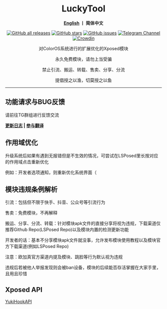 <div align="center">
<h1>LuckyTool</h1>
<p>
   <b><a href="https://github.com/Xposed-Modules-Repo/com.luckyzyx.luckytool/blob/main/README_EN.md">English</a>  丨 简体中文</b>
</p>
<a href="https://github.com/Xposed-Modules-Repo/com.luckyzyx.luckytool/releases"><img alt="GitHub all releases" src="https://img.shields.io/github/downloads/Xposed-Modules-Repo/com.luckyzyx.luckytool/total?label=Downloads"></a>
<a href="https://github.com/Xposed-Modules-Repo/com.luckyzyx.luckytool/stargazers"><img alt="GitHub stars" src="https://img.shields.io/github/stars/Xposed-Modules-Repo/com.luckyzyx.luckytool"></a>
<a href="https://github.com/Xposed-Modules-Repo/com.luckyzyx.luckytool/issues"><img alt="GitHub issues" src="https://img.shields.io/github/issues/Xposed-Modules-Repo/com.luckyzyx.luckytool"></a>
<a href="https://t.me/LuckyTool"><img alt="Telegram Channel" src="https://img.shields.io/badge/Telegram-频道-blue.svg?logo=telegram"></a>   
<a href="https://crowdin.com/project/luckytool"><img alt="Crowdin" src="https://badges.crowdin.net/luckytool/localized.svg"></a>
<p>对ColorOS系统进行的扩展优化的Xposed模块</p>
<p>永久免费模块，请勿上当受骗</p>
<p>禁止引流、搬运、转载、售卖、分享、分流</p>
<p>提倡授之以渔，切莫授之以鱼</p>
</div>

---

## 功能请求与BUG反馈

请前往TG群组进行反馈交流

<div align="left">
<p>
   <b><a href="https://luckyzyx.gitlab.io/LuckyTool_Doc/changelog">更新日志</a> | <a href="https://crwd.in/luckytool">参与翻译</a></b>
</p>
</div>

## 作用域优化

升级系统后如果有遇到无报错但是不生效的情况，可尝试在LSPosed里长按对应的作用域点击重新优化

例如：开发者选项通知，则重新优化系统界面（

## 模块违规条例解析

引流：包括但不限于快手、抖音、公众号等引流行为

售卖：免费模块，不再解释

搬运、分享、分流、转载：针对模块apk文件的直接分享将视为违规，下载渠道仅推荐Github Repo(LSPosed Repo)以及模块内置的检测更新功能

开发者的话：基本不分享模块apk文件就没事，允许发布模块使用教程以及模块官方下载渠道(例如LSPosed Repo)

注意：欧加真官方渠道内提及模块、跳脸等行为默认视为违规

违规后若被他人举报发现则会被ban设备，模块的后续能否存活掌握在大家手里，且用且珍惜

## Xposed API

[YukiHookAPI](https://github.com/HighCapable/YukiHookAPI)
